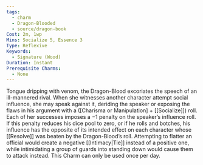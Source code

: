 ```yaml
---
tags:
  - charm
  - Dragon-Blooded
  - source/dragon-book
Cost: 2m, 1wp
Mins: Socialize 5, Essence 3
Type: Reflexive
Keywords:
  - Signature (Wood)
Duration: Instant
Prerequisite Charms:
  - None
---
```

Tongue dripping with venom, the Dragon-Blood excoriates the speech of an ill-mannered rival. When she witnesses another character attempt social influence, she may speak against it, deriding the speaker or exposing the flaws in his argument with a ([Charisma or Manipulation] + [[Socialize]]) roll. Each of her successes imposes a −1 penalty on the speaker’s influence roll. If this penalty reduces his dice pool to zero, or if he rolls and botches, his influence has the opposite of its intended effect on each character whose [[Resolve]] was beaten by the Dragon-Blood’s roll. Attempting to flatter an official would create a negative [[Intimacy|Tie]] instead of a positive one, while intimidating a group of guards into standing down would cause them to attack instead. This Charm can only be used once per day.